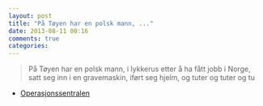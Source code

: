 ```yaml
---
layout: post
title: "På Tøyen har en polsk mann, ..."
date: 2013-08-11 00:16
comments: true
categories: 
---
```


> På Tøyen har en polsk mann, i lykkerus etter å ha fått jobb i Norge, satt seg inn i en gravemaskin, iført seg hjelm, og tuter og tuter og tu
- [Operasjonssentralen](https://www.twitter.com/oslopolitiops/status/366639387741667329?p=v)
